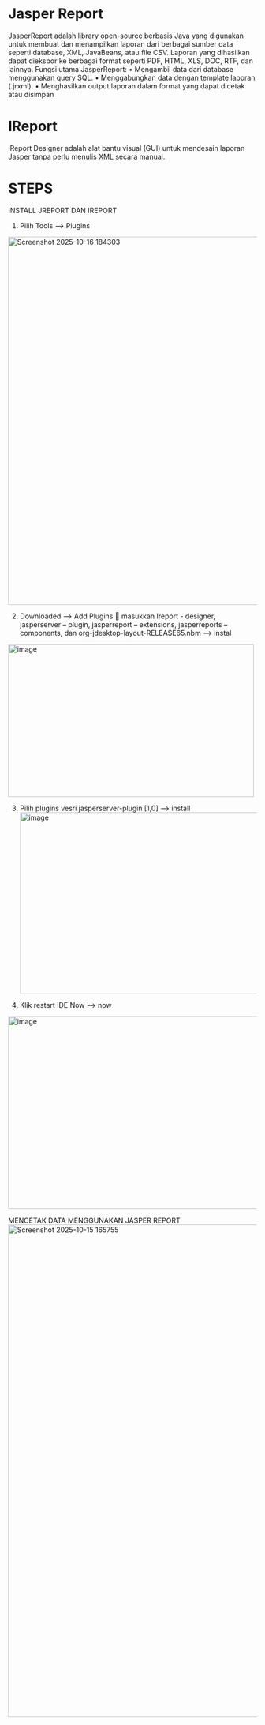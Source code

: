 # Jasper Report
JasperReport adalah library open-source berbasis Java yang digunakan untuk membuat dan menampilkan laporan dari berbagai sumber data seperti database, XML, JavaBeans, atau file CSV.
Laporan yang dihasilkan dapat diekspor ke berbagai format seperti PDF, HTML, XLS, DOC, RTF, dan lainnya.
Fungsi utama JasperReport:
•	Mengambil data dari database menggunakan query SQL.
•	Menggabungkan data dengan template laporan (.jrxml).
•	Menghasilkan output laporan dalam format yang dapat dicetak atau disimpan
# IReport
iReport Designer adalah alat bantu visual (GUI) untuk mendesain laporan Jasper tanpa perlu menulis XML secara manual.

# STEPS
INSTALL JREPORT DAN IREPORT
1. Pilih Tools --> Plugins
  <img width="1553" height="746" alt="Screenshot 2025-10-16 184303" src="https://github.com/user-attachments/assets/738b9b63-3aa2-433d-b51f-6717e9e573de" />

2. Downloaded --> Add Plugins  masukkan Ireport - designer, jasperserver – plugin, jasperreport – extensions, jasperreports – components, dan org-jdesktop-layout-RELEASE65.nbm --> instal
<img width="498" height="310" alt="image" src="https://github.com/user-attachments/assets/1ed45827-b972-4db8-8226-09499c2b4a92" />

3. Pilih plugins vesri jasperserver-plugin [1,0] --> install
   <img width="621" height="368" alt="image" src="https://github.com/user-attachments/assets/e9cca58e-21e0-44fe-824e-8f65e4cd568d" />

5. Klik restart IDE Now --> now
 <img width="641" height="391" alt="image" src="https://github.com/user-attachments/assets/aaa52025-ab66-4021-8abf-128b73a30225" />

MENCETAK DATA MENGGUNAKAN JASPER REPORT
<img width="1886" height="998" alt="Screenshot 2025-10-15 165755" src="https://github.com/user-attachments/assets/4e413709-faa9-47a0-b7a6-5fab49b9c5f1" />
